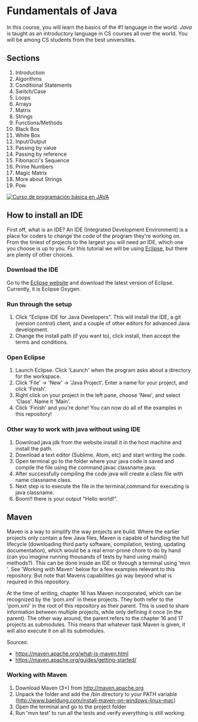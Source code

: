 # Fundamentals of Java
In this course, you will learn the basics of the #1 language in the world. *Java* is taught as an introductory language in CS courses all over the world. You will be among CS students from the best universities.

## Sections
1. Introduction
2. Algorithms
3. Conditional Statements
4. Switch/Case
5. Loops
6. Arrays
7. Matrix
8. Strings
10. Functions/Methods
11. Black Box
12. White Box
13. Input/Output
14. Passing by value
15. Passing by reference
16. Fibonacci's Sequence
17. Prime Numbers
18. Magic Matrix
19. More about Strings
20. Pow

[![Curso de programación básica en JAVA](https://img.youtube.com/vi/Ztr7_sNmSQI/0.jpg)](https://www.youtube.com/watch?v=Ztr7_sNmSQI&list=PLQ1ShaTNqthL1w5LSw5l7CbjCu5xiKQsA)

## How to install an IDE
First off, what is an IDE? An IDE (Integrated Development Environment) is a place for coders to change the code of the program they're working on. From the tiniest of projects to the largest you will need an IDE, which one you choose is up to you. For this tutorial we will be using [Eclipse](https://www.eclipse.org), but there are plenty of other choices.

### Download the IDE
Go to the [Eclipse website](https://www.eclipse.org/downloads/) and download the latest version of Eclipse. Currently, it is Eclipse Oxygen.

### Run through the setup
1. Click "Eclipse IDE for Java Developers". This will install the IDE, a git (version control) client, and a couple of other editors for advanced Java development.
2. Change the install path (if you want to), click install, then accept the terms and conditions.

### Open Eclipse
1. Launch Eclipse. Click 'Launch' when the program asks about a directory for the workspace.
2. Click 'File' -> 'New' -> 'Java Project'. Enter a name for your project, and click 'Finish'.
3. Right click on your project in the left pane, choose 'New', and select 'Class'. Name it 'Main'.
4. Click 'Finish' and you're done! You can now do all of the examples in this repository!

### Other way to work with java without using IDE
1. Download java jdk from the website install it in the host machine and install the path.
2. Download a text editor (Sublime, Atom, etc) and start writing the code.
3. Open terminal go to the folder where your java code is saved and compile the file using the command javac classname.java.
4. After successfully compiling the code java will create a class file with name classname.class.
5. Next step is to execute the file in the terminal,command for executing is java classname.
6. Boom!! there is your output "Hello world!".

## Maven
Maven is a way to simplify the way projects are build. Where the earlier projects only contain a few Java files, Maven is capable of handling the full lifecycle (downloading third party software, compilation, testing, updating documentation), which would be a real error-prone chore to do by hand (can you imagine running thousands of tests by hand using main() methods?). This can be done inside an IDE or through a terminal using 'mvn <cmd>'. See 'Working with Maven' below for a few examples relevant to this repository. But note that Mavens capabilities go way beyond what is required in this repository.

At the time of writing, chapter 16 has Maven incorporated, which can be recognized by the 'pom.xml' in these projects. They both refer to the 'pom.xml' in the root of this repository as their parent. This is used to share information between multiple projects, while only defining it once (in the parent). The other way around, the parent refers to the chapter 16 and 17 projects as submodules. This means that whatever task Maven is given, it will also execute it on all its submodules.

Sources:
* https://maven.apache.org/what-is-maven.html
* https://maven.apache.org/guides/getting-started/

### Working with Maven
1. Download Maven (3+) from http://maven.apache.org
2. Unpack the folder and add the /bin directory to your PATH variable (http://www.baeldung.com/install-maven-on-windows-linux-mac)
3. Open the terminal and go to the project folder
4. Run 'mvn test' to run all the tests and verify everything is still working.

